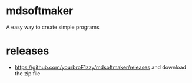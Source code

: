 # mdsoftmaker
A easy way to create simple programs<br>
# releases<br>
* https://github.com/yourbroF1zzy/mdsoftmaker/releases and download the zip file
